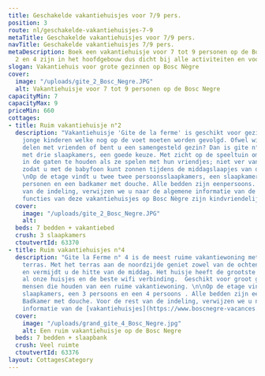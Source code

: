 ```yaml
---
title: Geschakelde vakantiehuisjes voor 7/9 pers.
position: 3
route: nl/geschakelde-vakantiehuisjes-7-9
metaTitle: Geschakelde vakantiehuisjes voor 7/9 pers.
navTitle: Geschakelde vakantiehuisjes 7/9 pers.
metaDescription: Boek een vakantiehuisje voor 7 tot 9 personen op de Bosc Negre. Huisje
  2 en 4 zijn in het hoofdgebouw dus dicht bij alle activiteiten en voorzieningen.
slogan: Vakantiehuis voor grote gezinnen op Bosc Nègre
cover:
  image: "/uploads/gite_2_Bosc_Negre.JPG"
  alt: Vakantiehuisje voor 7 tot 9 personen op de Bosc Negre
capacityMin: 7
capacityMax: 9
priceMin: 660
cottages:
- title: Ruim vakantiehuisje n°2
  description: "Vakantiehuisje 'Gite de la ferme' is geschikt voor gezinnen met meerdere
    jonge kinderen welke nog op de voet moeten worden gevolgd. Ofwel wilt u het huisje
    delen met vrienden of bent u een samengesteld gezin? Dan is gite n°2, de enige
    met drie slaapkamers, een goede keuze. Met zicht op de speeltuin om de kinderen
    in de gaten te houden als ze spelen met hun vriendjes; niet ver van het zwembad
    zodat u met de babyfoon kunt zonnen tijdens de middagslaapjes van de kleinste.
    \nOp de etage vindt u twee twee persoonsslaapkamers, een slaapkamer voor drie
    personen en een badkamer met douche. Alle bedden zijn eenpersoons. Voor de rest
    van de indeling, verwijzen we u naar de algemene informatie van de [vakantiehuisjes](https://www.boscnegre-vacances.com/nl/vakantiehuis).\n\nAlle
    functies van deze vakantiehuisjes op Bosc Nègre zijn kindvriendelijk.\n"
  cover:
    image: "/uploads/gite_2_Bosc_Negre.JPG"
    alt: 
  beds: 7 bedden + vakantiebed
  crush: 3 slaapkamers
  ctoutvertId: 63370
- title: Ruim vakantiehuisjes n°4
  description: "Gite la Ferme n° 4 is de meest ruime vakantiewoning met een groot
    terras. Met het terras aan de noordzijde geniet zowel van de ochtend- als de avondzon
    en vermijdt u de hitte van de middag. Het huisje heeft de grootste living van
    al onze huisjes en de beste wifi verbinding.  Geschikt voor groot gezin of voor
    mensen die houden van een ruime vakantiewoning. \n\nOp de etage vindt u twee ruime
    slaapkamers, een 3 persoons en een 4 persoons . Alle bedden zijn eenpersoons.
    Badkamer met douche. Voor de rest van de indeling, verwijzen we u naar de algemene
    informatie van de [vakantiehuisjes](https://www.boscnegre-vacances.com/nl/vakantiehuis)."
  cover:
    image: "/uploads/grand_gite_4_Bosc_Negre.jpg"
    alt: Een ruim vakantiehuisje op de Bosc Negre
  beds: 7 bedden + slaapbank
  crush: Veel ruimte
  ctoutvertId: 63376
layout: CottagesCategory
---
```


